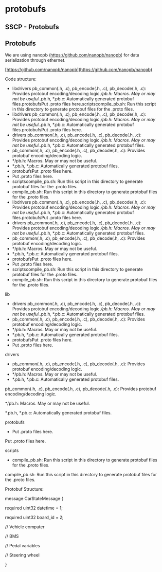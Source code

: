 # protobufs

## SSCP - Protobufs

## Protobufs

We are using nanopb (https://github.com/nanopb/nanopb) for data serialization through ethernet.

[https://github.com/nanopb/nanopb](https://github.com/nanopb/nanopb)

Code structure:

* libdrivers pb\_common(.h, .c), pb\_encode(.h, .c), pb\_decode(.h, .c): Provides protobuf encoding/decoding logic._/pb.h: Macros. May or may not be useful._.pb.h, \*.pb.c: Automatically generated protobuf files.protobufsPut .proto files here.scriptscompile\_pb.sh: Run this script in this directory to generate protobuf files for the .proto files.
* libdrivers pb\_common(.h, .c), pb\_encode(.h, .c), pb\_decode(.h, .c): Provides protobuf encoding/decoding logic._/pb.h: Macros. May or may not be useful._.pb.h, \*.pb.c: Automatically generated protobuf files.protobufsPut .proto files here.
* drivers pb\_common(.h, .c), pb\_encode(.h, .c), pb\_decode(.h, .c): Provides protobuf encoding/decoding logic._/pb.h: Macros. May or may not be useful._.pb.h, \*.pb.c: Automatically generated protobuf files.
* &#x20;pb\_common(.h, .c), pb\_encode(.h, .c), pb\_decode(.h, .c): Provides protobuf encoding/decoding logic.
* \*/pb.h: Macros. May or may not be useful.
* \*.pb.h, \*.pb.c: Automatically generated protobuf files.
* protobufsPut .proto files here.
* Put .proto files here.
* scriptscompile\_pb.sh: Run this script in this directory to generate protobuf files for the .proto files.
* compile\_pb.sh: Run this script in this directory to generate protobuf files for the .proto files.
* libdrivers pb\_common(.h, .c), pb\_encode(.h, .c), pb\_decode(.h, .c): Provides protobuf encoding/decoding logic._/pb.h: Macros. May or may not be useful._.pb.h, \*.pb.c: Automatically generated protobuf files.protobufsPut .proto files here.
* drivers pb\_common(.h, .c), pb\_encode(.h, .c), pb\_decode(.h, .c): Provides protobuf encoding/decoding logic._/pb.h: Macros. May or may not be useful._.pb.h, \*.pb.c: Automatically generated protobuf files.
* &#x20;pb\_common(.h, .c), pb\_encode(.h, .c), pb\_decode(.h, .c): Provides protobuf encoding/decoding logic.
* \*/pb.h: Macros. May or may not be useful.
* \*.pb.h, \*.pb.c: Automatically generated protobuf files.
* protobufsPut .proto files here.
* Put .proto files here.
* scriptscompile\_pb.sh: Run this script in this directory to generate protobuf files for the .proto files.
* compile\_pb.sh: Run this script in this directory to generate protobuf files for the .proto files.

lib

* drivers pb\_common(.h, .c), pb\_encode(.h, .c), pb\_decode(.h, .c): Provides protobuf encoding/decoding logic._/pb.h: Macros. May or may not be useful._.pb.h, \*.pb.c: Automatically generated protobuf files.
* &#x20;pb\_common(.h, .c), pb\_encode(.h, .c), pb\_decode(.h, .c): Provides protobuf encoding/decoding logic.
* \*/pb.h: Macros. May or may not be useful.
* \*.pb.h, \*.pb.c: Automatically generated protobuf files.
* protobufsPut .proto files here.
* Put .proto files here.

drivers

* &#x20;pb\_common(.h, .c), pb\_encode(.h, .c), pb\_decode(.h, .c): Provides protobuf encoding/decoding logic.
* \*/pb.h: Macros. May or may not be useful.
* \*.pb.h, \*.pb.c: Automatically generated protobuf files.

&#x20;pb\_common(.h, .c), pb\_encode(.h, .c), pb\_decode(.h, .c): Provides protobuf encoding/decoding logic.

\*/pb.h: Macros. May or may not be useful.

\*.pb.h, \*.pb.c: Automatically generated protobuf files.

protobufs

* Put .proto files here.

Put .proto files here.

scripts

* compile\_pb.sh: Run this script in this directory to generate protobuf files for the .proto files.

compile\_pb.sh: Run this script in this directory to generate protobuf files for the .proto files.

Protobuf Structure:

message CarStateMessage {

&#x20;   required uint32 datetime = 1;

&#x20;   required uint32 board\_id = 2;

&#x20;  &#x20;

&#x20;   // Vehicle computer

&#x20;   // BMS

&#x20;   // Pedal variables

&#x20;   // Steering wheel

}
